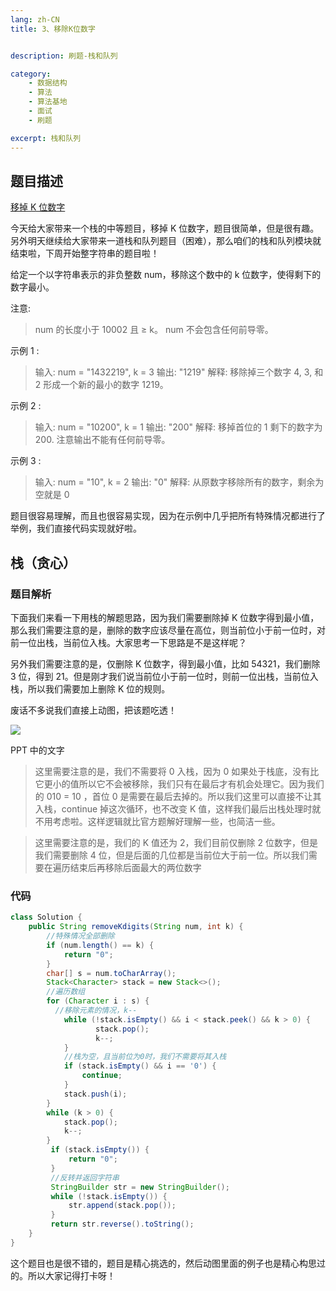 ```yaml
---
lang: zh-CN
title: 3、移除K位数字


description: 刷题-栈和队列

category: 
    - 数据结构
    - 算法
    - 算法基地
    - 面试
    - 刷题

excerpt: 栈和队列
---
```

## 题目描述

[移掉 K 位数字](https://leetcode-cn.com/problems/remove-k-digits/)

今天给大家带来一个栈的中等题目，移掉 K 位数字，题目很简单，但是很有趣。另外明天继续给大家带来一道栈和队列题目（困难），那么咱们的栈和队列模块就结束啦，下周开始整字符串的题目啦！


给定一个以字符串表示的非负整数 num，移除这个数中的 k 位数字，使得剩下的数字最小。

注意:

> num 的长度小于 10002 且 ≥ k。
> num 不会包含任何前导零。

示例 1 :

> 输入: num = "1432219", k = 3
> 输出: "1219"
> 解释: 移除掉三个数字 4, 3, 和 2 形成一个新的最小的数字 1219。

示例 2 :

> 输入: num = "10200", k = 1
> 输出: "200"
> 解释: 移掉首位的 1 剩下的数字为 200. 注意输出不能有任何前导零。

示例 3 :

> 输入: num = "10", k = 2
> 输出: "0"
> 解释: 从原数字移除所有的数字，剩余为空就是 0

题目很容易理解，而且也很容易实现，因为在示例中几乎把所有特殊情况都进行了举例，我们直接代码实现就好啦。

## 栈（贪心）

### 题目解析
下面我们来看一下用栈的解题思路，因为我们需要删除掉 K 位数字得到最小值，那么我们需要注意的是，删除的数字应该尽量在高位，则当前位小于前一位时，对前一位出栈，当前位入栈。大家思考一下思路是不是这样呢？

另外我们需要注意的是，仅删除 K 位数字，得到最小值，比如 54321，我们删除 3 位，得到 21。但是刚才我们说当前位小于前一位时，则前一位出栈，当前位入栈，所以我们需要加上删除 K 位的规则。

废话不多说我们直接上动图，把该题吃透！

![](https://chengxuchu-1301103198.cos.ap-beijing.myqcloud.com/Photo/202304180822762.gif)

PPT 中的文字

> 这里需要注意的是，我们不需要将 0 入栈，因为 0 如果处于栈底，没有比它更小的值所以它不会被移除，我们只有在最后才有机会处理它。因为我们的 010 = 10 ，首位 0 是需要在最后去掉的。所以我们这里可以直接不让其入栈，continue 掉这次循环，也不改变 K 值，这样我们最后出栈处理时就不用考虑啦。这样逻辑就比官方题解好理解一些，也简洁一些。

> 这里需要注意的是，我们的 K 值还为 2，我们目前仅删除 2 位数字，但是我们需要删除 4 位，但是后面的几位都是当前位大于前一位。所以我们需要在遍历结束后再移除后面最大的两位数字

### 代码

```java
class Solution {
    public String removeKdigits(String num, int k) {
        //特殊情况全部删除
        if (num.length() == k) {
            return "0";
        }
        char[] s = num.toCharArray();
        Stack<Character> stack = new Stack<>();
        //遍历数组
        for (Character i : s) {
          //移除元素的情况，k--
            while (!stack.isEmpty() && i < stack.peek() && k > 0) {
                   stack.pop();
                   k--;
            }
            //栈为空，且当前位为0时，我们不需要将其入栈
            if (stack.isEmpty() && i == '0') {
                continue;
            }
            stack.push(i);
        }
        while (k > 0) {
            stack.pop();
            k--;
        }
         if (stack.isEmpty()) {
             return "0";
         }
         //反转并返回字符串
         StringBuilder str = new StringBuilder();
         while (!stack.isEmpty()) {
             str.append(stack.pop());
         }
         return str.reverse().toString();
    }
}
```

这个题目也是很不错的，题目是精心挑选的，然后动图里面的例子也是精心构思过的。所以大家记得打卡呀！
